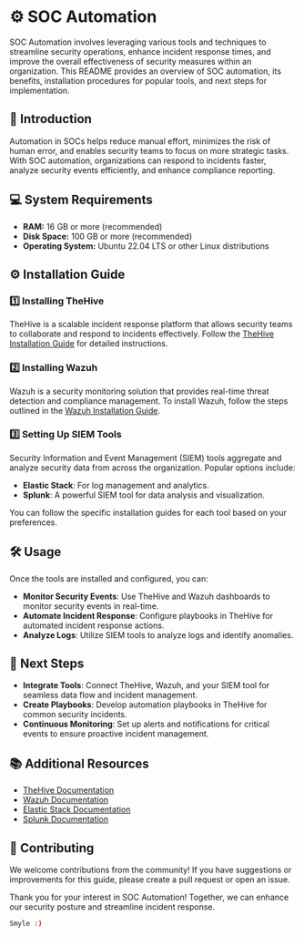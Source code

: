# ⚙️ SOC Automation

SOC Automation involves leveraging various tools and techniques to streamline security operations, enhance incident response times, and improve the overall effectiveness of security measures within an organization. This README provides an overview of SOC automation, its benefits, installation procedures for popular tools, and next steps for implementation.

## 📌 Introduction
Automation in SOCs helps reduce manual effort, minimizes the risk of human error, and enables security teams to focus on more strategic tasks. With SOC automation, organizations can respond to incidents faster, analyze security events efficiently, and enhance compliance reporting.

## 💻 System Requirements
- **RAM:** 16 GB or more (recommended)
- **Disk Space:** 100 GB or more (recommended)
- **Operating System:** Ubuntu 22.04 LTS or other Linux distributions

## ⚙️ Installation Guide

### 1️⃣ Installing TheHive
TheHive is a scalable incident response platform that allows security teams to collaborate and respond to incidents effectively. Follow the [TheHive Installation Guide](thehive_installation.md) for detailed instructions.

### 2️⃣ Installing Wazuh
Wazuh is a security monitoring solution that provides real-time threat detection and compliance management. To install Wazuh, follow the steps outlined in the [Wazuh Installation Guide](wazuh_installation.md).

### 3️⃣ Setting Up SIEM Tools
Security Information and Event Management (SIEM) tools aggregate and analyze security data from across the organization. Popular options include:
- **Elastic Stack**: For log management and analytics.
- **Splunk**: A powerful SIEM tool for data analysis and visualization.

You can follow the specific installation guides for each tool based on your preferences.

## 🛠️ Usage
Once the tools are installed and configured, you can:
- **Monitor Security Events**: Use TheHive and Wazuh dashboards to monitor security events in real-time.
- **Automate Incident Response**: Configure playbooks in TheHive for automated incident response actions.
- **Analyze Logs**: Utilize SIEM tools to analyze logs and identify anomalies.

## 🚀 Next Steps
- **Integrate Tools**: Connect TheHive, Wazuh, and your SIEM tool for seamless data flow and incident management.
- **Create Playbooks**: Develop automation playbooks in TheHive for common security incidents.
- **Continuous Monitoring**: Set up alerts and notifications for critical events to ensure proactive incident management.

## 📚 Additional Resources
- [TheHive Documentation](https://thehive-project.org/documentation)
- [Wazuh Documentation](https://documentation.wazuh.com/)
- [Elastic Stack Documentation](https://www.elastic.co/guide/en/elastic-stack/index.html)
- [Splunk Documentation](https://docs.splunk.com/Documentation/Splunk)

## 🤝 Contributing
We welcome contributions from the community! If you have suggestions or improvements for this guide, please create a pull request or open an issue.

Thank you for your interest in SOC Automation! Together, we can enhance our security posture and streamline incident response.

```bash
Smyle :)
```
